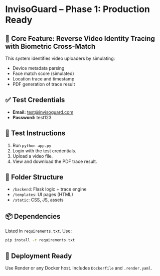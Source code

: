 
# InvisoGuard – Phase 1: Production Ready

## 🎯 Core Feature: Reverse Video Identity Tracing with Biometric Cross-Match

This system identifies video uploaders by simulating:
- Device metadata parsing
- Face match score (simulated)
- Location trace and timestamp
- PDF generation of trace result

## ✅ Test Credentials
- **Email:** test@invisoguard.com
- **Password:** test123

## 🧪 Test Instructions
1. Run `python app.py`
2. Login with the test credentials.
3. Upload a video file.
4. View and download the PDF trace result.

## 📁 Folder Structure
- `/backend`: Flask logic + trace engine
- `/templates`: UI pages (HTML)
- `/static`: CSS, JS, assets

## 📦 Dependencies
Listed in `requirements.txt`. Use:
```bash
pip install -r requirements.txt
```

## 🚀 Deployment Ready
Use Render or any Docker host. Includes `Dockerfile` and `.render.yaml`.

